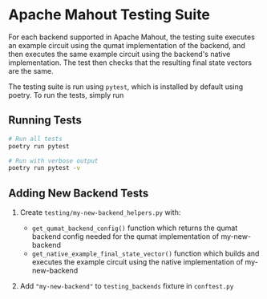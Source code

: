 
<!--
Licensed to the Apache Software Foundation (ASF) under one or more
contributor license agreements.  See the NOTICE file distributed with
this work for additional information regarding copyright ownership.
The ASF licenses this file to You under the Apache License, Version 2.0
(the "License"); you may not use this file except in compliance with
the License.  You may obtain a copy of the License at

    http://www.apache.org/licenses/LICENSE-2.0

Unless required by applicable law or agreed to in writing, software
distributed under the License is distributed on an "AS IS" BASIS,
WITHOUT WARRANTIES OR CONDITIONS OF ANY KIND, either express or implied.
See the License for the specific language governing permissions and
limitations under the License.
-->

# Apache Mahout Testing Suite

For each backend supported in Apache Mahout, the testing suite executes an example circuit using the qumat implementation of the backend, and then executes the same example circuit using the backend's native implementation. The test then checks that the resulting final state vectors are the same.

The testing suite is run using `pytest`, which is installed by default using poetry. To run the tests, simply run

## Running Tests

```bash
# Run all tests
poetry run pytest

# Run with verbose output
poetry run pytest -v
```

## Adding New Backend Tests

1. Create `testing/my-new-backend_helpers.py` with:
   - `get_qumat_backend_config()` function which returns the qumat backend config needed for the qumat implementation of my-new-backend
   - `get_native_example_final_state_vector()` function which builds and executes the example circuit using the native implementation of my-new-backend

2. Add `"my-new-backend"` to `testing_backends` fixture in `conftest.py`
